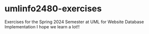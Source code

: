 # umlinfo2480-exercises
Exercises for the Spring 2024 Semester at UML for Website Database Implementation
I hope we learn a lot!!
